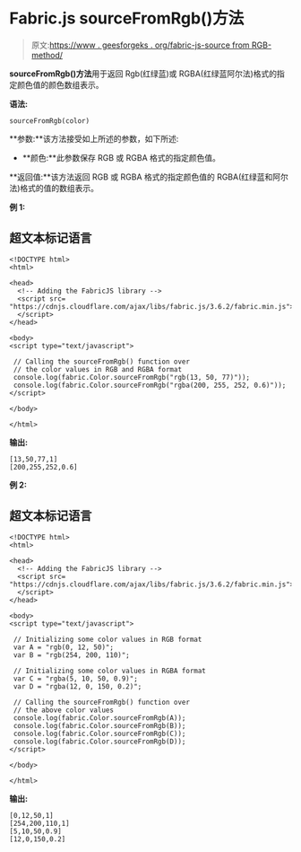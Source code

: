 # Fabric.js sourceFromRgb()方法

> 原文:[https://www . geesforgeks . org/fabric-js-source from RGB-method/](https://www.geeksforgeeks.org/fabric-js-sourcefromrgb-method/)

**sourceFromRgb()方法**用于返回 Rgb(红绿蓝)或 RGBA(红绿蓝阿尔法)格式的指定颜色值的颜色数组表示。

**语法:**

```
sourceFromRgb(color)
```

**参数:**该方法接受如上所述的参数，如下所述:

*   **颜色:**此参数保存 RGB 或 RGBA 格式的指定颜色值。

**返回值:**该方法返回 RGB 或 RGBA 格式的指定颜色值的 RGBA(红绿蓝和阿尔法)格式的值的数组表示。

**例 1:**

## 超文本标记语言

```
<!DOCTYPE html>
<html>

<head>
  <!-- Adding the FabricJS library -->
  <script src=
"https://cdnjs.cloudflare.com/ajax/libs/fabric.js/3.6.2/fabric.min.js">
  </script>
</head>

<body>
<script type="text/javascript">

 // Calling the sourceFromRgb() function over
 // the color values in RGB and RGBA format
 console.log(fabric.Color.sourceFromRgb("rgb(13, 50, 77)"));
 console.log(fabric.Color.sourceFromRgb("rgba(200, 255, 252, 0.6)"));
</script>

</body>

</html>
```

**输出:**

```
[13,50,77,1]
[200,255,252,0.6]
```

**例 2:**

## 超文本标记语言

```
<!DOCTYPE html>
<html>

<head>
  <!-- Adding the FabricJS library -->
  <script src=
"https://cdnjs.cloudflare.com/ajax/libs/fabric.js/3.6.2/fabric.min.js">
  </script>
</head>

<body>
<script type="text/javascript">

 // Initializing some color values in RGB format
 var A = "rgb(0, 12, 50)";
 var B = "rgb(254, 200, 110)";

 // Initializing some color values in RGBA format
 var C = "rgba(5, 10, 50, 0.9)";
 var D = "rgba(12, 0, 150, 0.2)";

 // Calling the sourceFromRgb() function over
 // the above color values
 console.log(fabric.Color.sourceFromRgb(A));
 console.log(fabric.Color.sourceFromRgb(B));
 console.log(fabric.Color.sourceFromRgb(C));
 console.log(fabric.Color.sourceFromRgb(D));
</script>

</body>

</html>
```

**输出:**

```
[0,12,50,1]
[254,200,110,1]
[5,10,50,0.9]
[12,0,150,0.2]
```